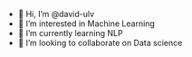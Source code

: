 - 👋 Hi, I’m @david-ulv
- 👀 I’m interested in Machine Learning
- 🌱 I’m currently learning NLP
- 💞️ I’m looking to collaborate on Data science

<!---
david-ulv/david-ulv is a ✨ special ✨ repository because its `README.md` (this file) appears on your GitHub profile.
You can click the Preview link to take a look at your changes.
--->
